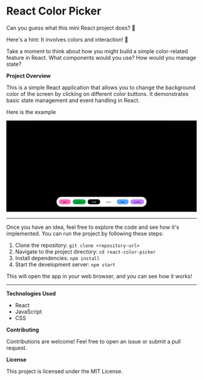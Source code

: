 # React Color Picker

Can you guess what this mini React project does? 🤔

Here's a hint: It involves colors and interaction! 🎨 

Take a moment to think about how you might build a simple color-related feature in React. What components would you use? How would you manage state?

**Project Overview**

This is a simple React application that allows you to change the background color of the screen by clicking on different color buttons. It demonstrates basic state management and event handling in React.

Here is the example

![Example Image](image.png)

---

Once you have an idea, feel free to explore the code and see how it's implemented. You can run the project by following these steps:

1. Clone the repository: `git clone <repository-url>`
2. Navigate to the project directory: `cd react-color-picker`
3. Install dependencies: `npm install`
4. Start the development server: `npm start`

This will open the app in your web browser, and you can see how it works!

---



**Technologies Used**

* React
* JavaScript
* CSS

**Contributing**

Contributions are welcome! Feel free to open an issue or submit a pull request.

**License**

This project is licensed under the MIT License.
